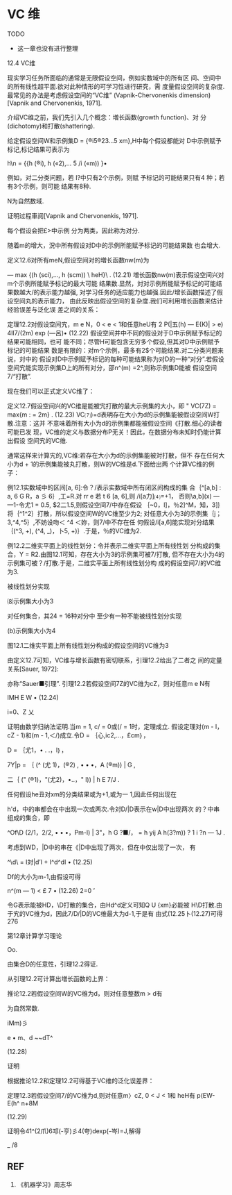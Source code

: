 # VC 维


TODO

- 这一章也没有进行整理


12.4 VC维

现实学习任务所面临的通常是无限假设空间，例如实数域中的所有区 间、空间中的所有线性超平面.欲对此种情形的可学习性进行研究，需 度量假设空间的复杂度.最常见的办法是考虑假设空间的“VC维” (Vapnik-Chervonenkis dimension) [Vapnik and Chervonenkis, 1971].

介绍VC维之前，我们先引入几个概念：増长函数(growth function)、对 分(dichotomy)和打散(shattering).

给定假设空间W和示例集D = {®i5®23...5 xm},H中每个假设都能对 D中示例赋予标记,标记结果可表示为

h\n = {{h (®i), h («2),... 5 /i («m)) }•

例如，对二分类问题，若 I?中只有2个示例，则赋 予标记的可能结果只有4 种；若有3个示例，则可能 结果有8种.

N为自然数域.

证明过程車阅[Vapnik and Chervonenkis, 1971].

每个假设会把£>中示例 分为两类，因此称为对分.

随着m的增大，況中所有假设对D中的示例所能赋予标记的可能结果数 也会增大.

定义12.6对所有meN,假设空间对的増长函数nw(m)为

— max \{(h (sci),..., h (scm)) \ heH}\ . (12.21)
増长函数nw(m)表示假设空间兴对m个示例所能赋予标记的最大可能 结果数.显然，対对示例所能赋予标记的可能结果数越大/的表示能力越强, 对学习任务的适应能力也越强.因此/增长函数描述了假设空间丸的表示能力， 由此反映出假设空间的复杂度.我们可利用増长函数来估计经验误差与泛化误 差之间的关系：

定理12.2对假设空间宄，m e N，0 < e < 1和任意heU有 2 P(|五(h) — E{K)| > e) 4Il7/(2m) exp (—呂)• (12.22)
假设空间并中不同的假设对于D中示例赋予标记的结果可能相同，也可 能不同；尽管H可能包含无穷多个假设,但其对D中示例赋予标记的可能结果 数是有限的：对m个示例，最多有2$个可能结果.对二分类问题来说，対中的 假设对D中示例赋予标记的每种可能结果称为对D的一种“对分”.若假设 空间宄能实现示例集D上的所有对分，邵n^(m) =2^,则称示例集D能被 假设空间7/“打散”.

现在我们可以正式定义VC维了：

定义12.7假设空间兴的VC维是能被宄打散的最大示例集的大小，即 " VC(7Z) = max{m : = 2m} . (12.23)
VC⑺)=d表明存在大小为d的示例集能被假设空间W打散.注意：这并 不意味着所有大小为d的示例集都能被假设空间《打散.细心的读者可能已发 现，VC维的定义与数据分布P无关！因此，在数据分布未知时仍能计算出假设 空间宄的VC维.

通常这样来计算宄的,VC维:若存在大小为d的示例集能被対打散，但不 存在任何大小为d + 1的示例集能被丸打散，则W的VC维是d.下面给出两 个计算VC维的例子：

例12.1实数域中的区间[a, 6]:令？/表示实数域中所有闭区间构成的集 合｛^[a,b] : a, 6 G R，a 彡 6｝,工=R.对 rr e 若 t 6 [a, 6],则 /i[a力]⑷=+1， 否则\a,b](x) — —1-令尤1 = 0.5, $2二1.5,则假设空间7/中存在假设 ｛~0，l]，％2]^M，知，3]｝将｛^1^2｝打散，所以假设空间W的VC维至少为2; 对任意大小为3的示例集｛j；3,^4,^5｝,不妨设吻＜ ^4 ＜妳，则7/中不存在任 何假设/i[a,6]能实现对分结果｛(^3, +), (^4, _)，卜5, +)｝.于是，％的VC维为2.

例12.2二维实平面上的线性划分：令并表示二维实平面上所有线性划 分构成的集合，Y = R2.由图12.1可知，存在大小为3的示例集可被7/打散, 但不存在大小为4的示例集可被？/打散.于是，二维实平面上所有线性划分构 成的假设空间7/的VC维为3.

被线性划分实现

⑻示例集大小为3

对任何集合，其24 = 16种对分中 至少有一种不能被线性划分实现

(b)示例集大小为4

图12.1二维实平面上所有线性划分构成的假设空间的VC维为3

由定义12.7可知，VC维与增长函数有密切联系，引理12.2给出了二者之 间的定量关系[Sauer, 1972]:

亦称“Sauer■引理”. 引理12.2若假设空间7Z的VC维为cZ，则对任意m e N有

IMH E W • (12.24)

i=0、Z 乂

证明由数学归纳法证明.当m = 1, c/ = 0或(/ = 1时，定理成立. 假设定理对(m - l，cZ - 1)和(m - 1,＜/)成立.令D = ｛心,ic2,…，£cm｝，

D = ｛尤1，• . .，l｝，

7Y|p = ｛ (^ (尤 1)，(®2) , • • •，A (®m)) | G ,

二｛ (" (®1)，"(尤2)，•..，" l)) | h E 7/J .

任何假设he丑对xm的分类结果或为+1,或为一 1,因此任何出现在

h'd，中的串都会在中出现一次或两次.令対D/|D表示在w|D中出现两次 的？中串组成的集合，即

^Of\D (2/1，2/2, • • •，Pm-l) | 3"，h G ?■/，
= h yij A h(3?m)) ? 1 i ?n — 1J .

考虑到WD，|D中的串在《|D中出现了两次，但在中仅出现了一次， 有

\^\d\ = I対|d’I + I^d^dI • (12.25)

Df的大小为m-1,由假设可得

n^(m — 1) < £ 7 • (12.26)
2=0 ’

令G表示能被HD，\D打散的集合，由Hd^d定义可知Q U {xm}必能被 H\D打散.由于宄的VC维为d，因此7/D/|D的VC维最大为d-1,于是有
由式(12.25卜(12.27)可得
276

第12章计算学习理论

Oo.



由集合D的任意性，引理12.2得证.

从引理12.2可计算出増长函数的上界：

推论12.2若假设空间W的VC维为d，则对任意整数m > d有


为自然常数.


iMm)彡


e • m、d ~~dT^

(12.28)

证明





根据推论12.2和定理12.2可得基于VC维的泛化误差界：

定理12.3若假设空间7/的VC维为d,则对任意m〉cZ, 0 < J < 1和 heH有
p(EW-E(h^ n+8M

(12.29)

证明令41^(2爪)6邛(-亨)彡4(夸)dexp(-岑)=J,解得

_ /8







## REF

1. 《机器学习》周志华
